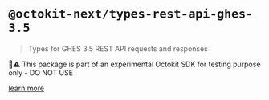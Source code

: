 # `@octokit-next/types-rest-api-ghes-3.5`

> Types for GHES 3.5 REST API requests and responses

🚫⚠️ This package is part of an experimental Octokit SDK for testing purpose only - DO NOT USE

[learn more](https://github.com/octokit/octokit-next.js)

